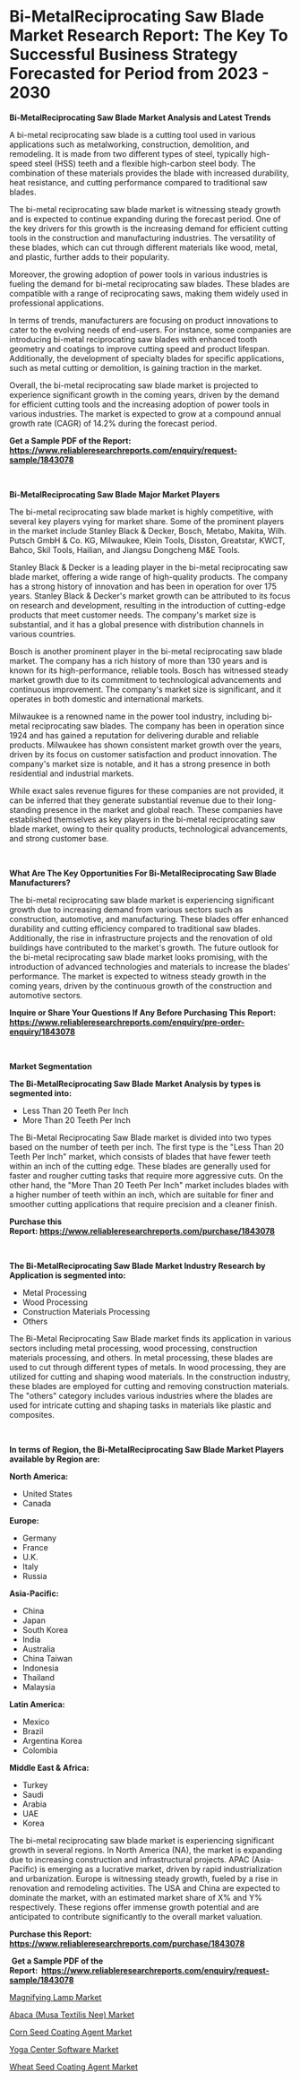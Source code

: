 <p><h1>Bi-MetalReciprocating Saw Blade Market Research Report: The Key To Successful Business Strategy Forecasted for Period from 2023 - 2030</h1></p><p><strong>Bi-MetalReciprocating Saw Blade Market Analysis and Latest Trends</strong></p>
<p><p>A bi-metal reciprocating saw blade is a cutting tool used in various applications such as metalworking, construction, demolition, and remodeling. It is made from two different types of steel, typically high-speed steel (HSS) teeth and a flexible high-carbon steel body. The combination of these materials provides the blade with increased durability, heat resistance, and cutting performance compared to traditional saw blades.</p><p>The bi-metal reciprocating saw blade market is witnessing steady growth and is expected to continue expanding during the forecast period. One of the key drivers for this growth is the increasing demand for efficient cutting tools in the construction and manufacturing industries. The versatility of these blades, which can cut through different materials like wood, metal, and plastic, further adds to their popularity.</p><p>Moreover, the growing adoption of power tools in various industries is fueling the demand for bi-metal reciprocating saw blades. These blades are compatible with a range of reciprocating saws, making them widely used in professional applications.</p><p>In terms of trends, manufacturers are focusing on product innovations to cater to the evolving needs of end-users. For instance, some companies are introducing bi-metal reciprocating saw blades with enhanced tooth geometry and coatings to improve cutting speed and product lifespan. Additionally, the development of specialty blades for specific applications, such as metal cutting or demolition, is gaining traction in the market.</p><p>Overall, the bi-metal reciprocating saw blade market is projected to experience significant growth in the coming years, driven by the demand for efficient cutting tools and the increasing adoption of power tools in various industries. The market is expected to grow at a compound annual growth rate (CAGR) of 14.2% during the forecast period.</p></p>
<p><strong>Get a Sample PDF of the Report:&nbsp; <a href="https://www.reliableresearchreports.com/enquiry/request-sample/1843078">https://www.reliableresearchreports.com/enquiry/request-sample/1843078</a></strong></p>
<p>&nbsp;</p>
<p><strong>Bi-MetalReciprocating Saw Blade Major Market Players</strong></p>
<p><p>The bi-metal reciprocating saw blade market is highly competitive, with several key players vying for market share. Some of the prominent players in the market include Stanley Black & Decker, Bosch, Metabo, Makita, Wilh. Putsch GmbH & Co. KG, Milwaukee, Klein Tools, Disston, Greatstar, KWCT, Bahco, Skil Tools, Hailian, and Jiangsu Dongcheng M&E Tools.</p><p>Stanley Black & Decker is a leading player in the bi-metal reciprocating saw blade market, offering a wide range of high-quality products. The company has a strong history of innovation and has been in operation for over 175 years. Stanley Black & Decker's market growth can be attributed to its focus on research and development, resulting in the introduction of cutting-edge products that meet customer needs. The company's market size is substantial, and it has a global presence with distribution channels in various countries.</p><p>Bosch is another prominent player in the bi-metal reciprocating saw blade market. The company has a rich history of more than 130 years and is known for its high-performance, reliable tools. Bosch has witnessed steady market growth due to its commitment to technological advancements and continuous improvement. The company's market size is significant, and it operates in both domestic and international markets.</p><p>Milwaukee is a renowned name in the power tool industry, including bi-metal reciprocating saw blades. The company has been in operation since 1924 and has gained a reputation for delivering durable and reliable products. Milwaukee has shown consistent market growth over the years, driven by its focus on customer satisfaction and product innovation. The company's market size is notable, and it has a strong presence in both residential and industrial markets.</p><p>While exact sales revenue figures for these companies are not provided, it can be inferred that they generate substantial revenue due to their long-standing presence in the market and global reach. These companies have established themselves as key players in the bi-metal reciprocating saw blade market, owing to their quality products, technological advancements, and strong customer base.</p></p>
<p>&nbsp;</p>
<p><strong>What Are The Key Opportunities For Bi-MetalReciprocating Saw Blade Manufacturers?</strong></p>
<p><p>The bi-metal reciprocating saw blade market is experiencing significant growth due to increasing demand from various sectors such as construction, automotive, and manufacturing. These blades offer enhanced durability and cutting efficiency compared to traditional saw blades. Additionally, the rise in infrastructure projects and the renovation of old buildings have contributed to the market's growth. The future outlook for the bi-metal reciprocating saw blade market looks promising, with the introduction of advanced technologies and materials to increase the blades' performance. The market is expected to witness steady growth in the coming years, driven by the continuous growth of the construction and automotive sectors.</p></p>
<p><strong>Inquire or Share Your Questions If Any Before Purchasing This Report: <a href="https://www.reliableresearchreports.com/enquiry/pre-order-enquiry/1843078">https://www.reliableresearchreports.com/enquiry/pre-order-enquiry/1843078</a></strong></p>
<p>&nbsp;</p>
<p><strong>Market Segmentation</strong></p>
<p><strong>The Bi-MetalReciprocating Saw Blade Market Analysis by types is segmented into:</strong></p>
<p><ul><li>Less Than 20 Teeth Per Inch</li><li>More Than 20 Teeth Per Inch</li></ul></p>
<p><p>The Bi-Metal Reciprocating Saw Blade market is divided into two types based on the number of teeth per inch. The first type is the "Less Than 20 Teeth Per Inch" market, which consists of blades that have fewer teeth within an inch of the cutting edge. These blades are generally used for faster and rougher cutting tasks that require more aggressive cuts. On the other hand, the "More Than 20 Teeth Per Inch" market includes blades with a higher number of teeth within an inch, which are suitable for finer and smoother cutting applications that require precision and a cleaner finish.</p></p>
<p><strong>Purchase this Report:&nbsp;<a href="https://www.reliableresearchreports.com/purchase/1843078">https://www.reliableresearchreports.com/purchase/1843078</a></strong></p>
<p>&nbsp;</p>
<p><strong>The Bi-MetalReciprocating Saw Blade Market Industry Research by Application is segmented into:</strong></p>
<p><ul><li>Metal Processing</li><li>Wood Processing</li><li>Construction Materials Processing</li><li>Others</li></ul></p>
<p><p>The Bi-Metal Reciprocating Saw Blade market finds its application in various sectors including metal processing, wood processing, construction materials processing, and others. In metal processing, these blades are used to cut through different types of metals. In wood processing, they are utilized for cutting and shaping wood materials. In the construction industry, these blades are employed for cutting and removing construction materials. The "others" category includes various industries where the blades are used for intricate cutting and shaping tasks in materials like plastic and composites.</p></p>
<p>&nbsp;</p>
<p><strong>In terms of Region, the Bi-MetalReciprocating Saw Blade Market Players available by Region are:</strong></p>
<p>
    <p> <strong> North America: </strong>
        <ul>
            <li>United States</li>
            <li>Canada</li>
        </ul>
        </p> 
    <p> <strong> Europe: </strong>
        <ul>
            <li>Germany</li>
            <li>France</li>
            <li>U.K.</li>
            <li>Italy</li>
            <li>Russia</li>
        </ul>
        </p> 
    <p> <strong> Asia-Pacific: </strong>
        <ul>
            <li>China</li>
            <li>Japan</li>
            <li>South Korea</li>
            <li>India</li>
            <li>Australia</li>
            <li>China Taiwan</li>
            <li>Indonesia</li>
            <li>Thailand</li>
            <li>Malaysia</li>
        </ul>
        </p> 
    <p> <strong> Latin America: </strong>
        <ul>
            <li>Mexico</li>
            <li>Brazil</li>
            <li>Argentina Korea</li>
            <li>Colombia</li>
        </ul>
        </p> 
    <p> <strong> Middle East & Africa: </strong>
        <ul>
            <li>Turkey</li>
            <li>Saudi</li>
            <li>Arabia</li>
            <li>UAE</li>
            <li>Korea</li>
        </ul>
    </p>
    </p>
<p><p>The bi-metal reciprocating saw blade market is experiencing significant growth in several regions. In North America (NA), the market is expanding due to increasing construction and infrastructural projects. APAC (Asia-Pacific) is emerging as a lucrative market, driven by rapid industrialization and urbanization. Europe is witnessing steady growth, fueled by a rise in renovation and remodeling activities. The USA and China are expected to dominate the market, with an estimated market share of X% and Y% respectively. These regions offer immense growth potential and are anticipated to contribute significantly to the overall market valuation.</p></p>
<p><strong>Purchase this Report: <a href="https://www.reliableresearchreports.com/purchase/1843078">https://www.reliableresearchreports.com/purchase/1843078</a></strong></p>
<p>&nbsp;<strong>Get a Sample PDF of the Report:&nbsp;&nbsp;<a href="https://www.reliableresearchreports.com/enquiry/request-sample/1843078">https://www.reliableresearchreports.com/enquiry/request-sample/1843078</a></strong></p>
<p><strong></strong></p>
<p><p><a href="https://www.linkedin.com/pulse/magnifying-lamp-market-insights-players-forecast-till-2030/">Magnifying Lamp Market</a></p><p><a href="https://www.linkedin.com/pulse/decoding-abaca-musa-textilis-nee-market-deep-dive/">Abaca (Musa Textilis Nee) Market</a></p><p><a href="https://medium.com/@shivay151299/corn-seed-coating-agent-market-comprehensive-assessment-by-type-application-and-geography-c7476a0b06be">Corn Seed Coating Agent Market</a></p><p><a href="https://github.com/RickHolmes3/Market-Research-Report-List-1/blob/main/yoga-center-software-market.md">Yoga Center Software Market</a></p><p><a href="https://medium.com/@yashreports27/wheat-seed-coating-agent-market-outlook-industry-overview-and-forecast-2023-to-2030-0fe01588015d">Wheat Seed Coating Agent Market</a></p></p>